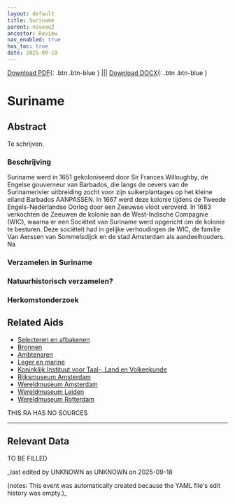 ```yaml
---
layout: default
title: Suriname
parent: niveau2
ancestor: Review
nav_enabled: true
has_toc: true
date: 2025-09-18
--- 
```



[Download PDF](https://raw.githubusercontent.com/colonial-heritage/research-guides-dev/refs/heads/main/EXPORTS/review/PDF/niveau2/Dutch/Suriname.pdf){: .btn .btn-blue } |||    [Download DOCX](https://raw.githubusercontent.com/colonial-heritage/research-guides-dev/refs/heads/main/EXPORTS/review/DOCX/niveau2/Dutch/Suriname.docx){: .btn .btn-blue }


# Suriname


## Abstract

Te schrijven.

### Beschrijving

Suriname werd in 1651 gekoloniseerd door Sir Frances Willoughby, de Engelse gouverneur van Barbados, die langs de oevers van de Surinamerivier uitbreiding zocht voor zijn suikerplantages op het kleine eiland Barbados AANPASSEN. In 1667 werd deze kolonie tijdens de Tweede Engels-Nederlandse Oorlog door een Zeeuwse vloot veroverd. In 1683 verkochten de Zeeuwen de kolonie aan de West-Indische Compagnie (WIC), waarna er een Sociëteit van Suriname werd opgericht om de kolonie te besturen. Deze sociëteit had in gelijke verhoudingen de WIC, de familie Van Aerssen van Sommelsdijck en de stad Amsterdam als aandeelhouders. Na

### Verzamelen in Suriname


### Natuurhistorisch verzamelen?

### Herkomstonderzoek


## Related Aids

 - [Selecteren en afbakenen](niveau1/Dutch/SelectAndDelineate_20240425.yml)  
 - [Bronnen](niveau1/Dutch/Sources_20240425.yml)  
 - [Ambtenaren](niveau2/Dutch/CivilServants_20240320.yml)  
 - [Leger en marine](niveau2/Dutch/MilitaryAndNavy_20240326.yml)  
 - [Koninklijk Instituut voor Taal-, Land en Volkenkunde](niveau3/Dutch/KITLV_20240704.yml)  
 - [Rijksmuseum Amsterdam](niveau3/Dutch/RijksmuseumAmsterdam_20241006.yml)  
 - [Wereldmuseum Amsterdam](niveau3/Dutch/WMAmsterdam_20240711.yml)  
 - [Wereldmuseum Leiden](niveau3/Dutch/WMLeiden_20240327.yml)  
 - [Wereldmuseum Rotterdam](niveau3/Dutch/WMRotterdam_20240822.yml)  

THIS RA HAS NO SOURCES

---
## Relevant Data 
TO BE FILLED

_last edited by UNKNOWN as UNKNOWN on 2025-09-18

(notes: This event was automatically created because the YAML file's edit history was empty.)_
        